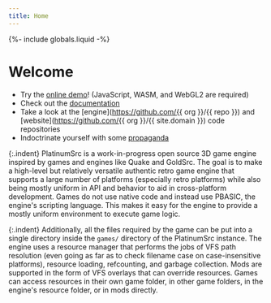 ```yaml
---
title: Home
---
```


{%- include globals.liquid -%}

# Welcome

- Try the [online demo](/online-demo)! \(JavaScript, WASM, and WebGL2 are required\)
- Check out the [documentation](/docs)
- Take a look at the [engine](https://github.com/{{ org }}/{{ repo }}) and [website](https://github.com/{{ org }}/{{ site.domain }}) code repositories
- Indoctrinate yourself with some [propaganda](/propaganda)

{:.indent}
PlatinumSrc is a work-in-progress open source 3D game engine inspired by games and engines like Quake and GoldSrc.
The goal is to make a high-level but relatively versatile authentic retro game engine that supports a large number of platforms \(especially retro platforms\) while also being mostly uniform in API and behavior to aid in cross-platform development.
Games do not use native code and instead use PBASIC, the engine's scripting language.
This makes it easy for the engine to provide a mostly uniform environment to execute game logic.

{:.indent}
Additionally, all the files required by the game can be put into a single directory inside the `games/` directory of the PlatinumSrc instance.
The engine uses a resource manager that performs the jobs of VFS path resolution \(even going as far as to check filename case on case-insensitive platforms\), resource loading, refcounting, and garbage collection.
Mods are supported in the form of VFS overlays that can override resources.
Games can access resources in their own game folder, in other game folders, in the engine's resource folder, or in mods directly.
